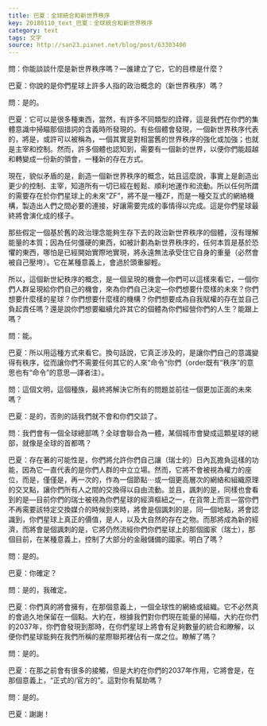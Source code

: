 ```yaml
---
title: 巴夏：全球統合和新世界秩序
key: 20180110_text_巴夏：全球統合和新世界秩序
category: text
tags: 文字
source: http://san23.pixnet.net/blog/post/63303400
---
```


問：你能談談什麼是新世界秩序嗎？—誰建立了它，它的目標是什麼？

巴夏：你說的是你們星球上許多人指的政治概念的（新世界秩序）嗎？

問：是的。

巴夏：它可以是很多種東西，當然，有許多不同類型的詮釋，這是我們在你們的集體意識中掃瞄那個措詞的含義時所發現的。有些個體會發現，一個新世界秩序代表的，將是，或許可以被稱為，一個其實是對相當舊的世界秩序的強化或加強；也就是主宰和控制。然而，許多個體也認知到，需要有一個新的世界，以便你們能超越和轉變成一份新的領會，一種新的存在方式。

現在，貌似矛盾的是，創造一個新世界秩序的概念，姑且這麼說，事實上是創造出更少的控制、主宰，知道所有一切已經在輕鬆、順利地運作和流動。所以任何所謂的需要存在於你們星球上的未來“ZF”，將不是一種ZF，而是一種交互式的網絡機構，製造出人們之間必要的連接，好讓需要完成的事情得以完成。這是你們星球最終將會演化成的樣子。

那些假定一個基於舊的政治理念能夠生存下去的政治新世界秩序的個體，沒有理解能量的本質；因為任何僵硬的東西，如被計劃為新世界秩序的，任何本質是基於恐懼的東西，哪怕是已經開始實際地實現，將永遠無法承受住它自身的重量（必然會被自己壓垮）。它在某種意義上，會過於頭重腳輕。

所以，這個新世紀秩序的概念，是一個呈現的機會—你們可以這樣來看它，一個你們人群呈現給你們自己的機會，來為你們自己決定—你們想要什麼樣的未來？你們想要什麼樣的星球？你們想要什麼樣的機構？你們想要成為自我賦權的存在並自己負起責任嗎？還是說你們想要繼續允許其它的個體為你們經營你們的人生？能跟上嗎？

問：能。

巴夏：所以用這種方式來看它。換句話說，它真正涉及的，是讓你們自己的意識變得有秩序，從而讓你們不需要任何其它的人來“命令”你們（order既有“秩序”的意思也有“命令”的意思—譯者注）。

問：這個文明，這個種族，最終將解決它所有的問題並前往一個更加正面的未來嗎？

巴夏：是的，否則的話我們就不會和你們交談了。

問：我們會有一個全球總部嗎？全球會聯合為一體，某個城市會變成這顆星球的總部，就像是全球的首都嗎？

巴夏：存在著的可能性是，你們將允許你們自己讓（瑞士的）日內瓦擔負這樣的功能，因為它一直代表的是你們人群的中立立場。然而，它將不會被視為權力的座位，而是，僅僅是，再一次的，作為一個節點⋯或一個更高層次的網絡和組織原理的交叉點，讓你們所有人之間的交換得以自由流動。並且，諷刺的是，同樣也會看到的是—目前你們的瑞士被視為你們星球的經濟樞紐之一，在貨幣上而言—當你們不再需要該特定交換媒介的時候到來時，將會是個諷刺的是，同一個地點，將會認識到，你們星球上真正的價值，是人，以及大自然的存在之物。而那將成為新的經濟，而將會是個諷刺的是，它將仍然流經你們你們星球上的那個國家（瑞士），那個目前，在某種意義上，控制了大部分的金融儲備的國家。明白了嗎？

問：是的。

巴夏：你確定？

問：是的，我確定。

巴夏：你們真的將會擁有，在那個意義上，一個全球性的網絡或組織。它不必然真的會過久地保留在一個點。大約在，根據我們對你們現在能量的掃瞄，大約在你們的2037年，你們會發現到那時，在你們星球上將會有足夠數量的統合和瞭解，以便你們星球能夠在我們所稱的星際聯邦裡佔有一席之位。瞭解了嗎？

問：是的。

巴夏：在那之前會有很多的接觸，但是大約在你們的2037年作用，它將會是，在那個意義上，“正式的/官方的”。這對你有幫助嗎？

問：是的。

巴夏：謝謝！
